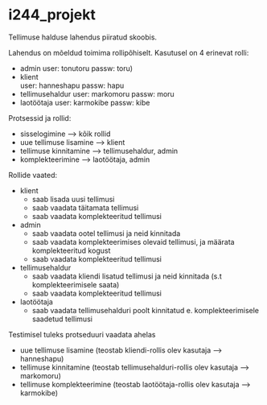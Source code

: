 # i244_projekt

Tellimuse halduse lahendus piiratud skoobis.

Lahendus on mõeldud toimima rollipõhiselt. Kasutusel on 4 erinevat rolli:
 - 	admin
	user: tonutoru
	passw: toru)
 - klient	
	user: hanneshapu
	passw: hapu
 - tellimusehaldur
	user: markomoru
	passw: moru
 - laotöötaja
	user: karmokibe
	passw: kibe

Protsessid ja rollid:
 - sisselogimine --> kõik rollid
 - uue tellimuse lisamine --> klient
 - tellimuse kinnitamine --> tellimusehaldur, admin
 - komplekteerimine --> laotöötaja, admin
 
Rollide vaated:
 - klient
	* saab lisada uusi tellimusi
	* saab vaadata täitamata tellimusi
	* saab vaadata komplekteeritud tellimusi
- admin
	* saab vaadata ootel tellimusi ja neid kinnitada
	* saab vaadata komplekteerimises olevaid tellimusi, ja määrata komplekteeritud kogust
	* saab vaadata komplekteeritud tellimusi
- tellimusehaldur
	* saab vaadata kliendi lisatud tellimusi ja neid kinnitada (s.t komplekteerimisele saata)
	* saab vaadata komplekteeritud tellimusi
- laotöötaja
	* saab vaadata tellimusehalduri poolt kinnitatud e. komplekteerimisele saadetud tellimusi
 
 Testimisel tuleks protseduuri vaadata ahelas
  - uue tellimuse lisamine (teostab kliendi-rollis olev kasutaja --> hanneshapu)
  - tellimuse kinnitamine (teostab tellimusehalduri-rollis olev kasutaja --> markomoru)
  - tellimuse komplekteerimine (teostab laotöötaja-rollis olev kasutaja --> karmokibe)
